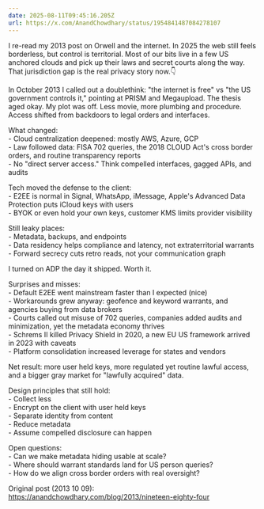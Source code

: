 ```yaml
---
date: 2025-08-11T09:45:16.205Z
url: https://x.com/AnandChowdhary/status/1954841487084278107
---
```


I re-read my 2013 post on Orwell and the internet. In 2025 the web still feels borderless, but control is territorial. Most of our bits live in a few US anchored clouds and pick up their laws and secret courts along the way. That jurisdiction gap is the real privacy story now.👇  
  
In October 2013 I called out a doublethink: "the internet is free" vs "the US government controls it," pointing at PRISM and Megaupload. The thesis aged okay. My plot was off. Less movie, more plumbing and procedure. Access shifted from backdoors to legal orders and interfaces.  
  
What changed:  
\- Cloud centralization deepened: mostly AWS, Azure, GCP  
\- Law followed data: FISA 702 queries, the 2018 CLOUD Act's cross border orders, and routine transparency reports  
\- No "direct server access." Think compelled interfaces, gagged APIs, and audits  
  
Tech moved the defense to the client:  
\- E2EE is normal in Signal, WhatsApp, iMessage, Apple's Advanced Data Protection puts iCloud keys with users  
\- BYOK or even hold your own keys, customer KMS limits provider visibility  
  
Still leaky places:  
\- Metadata, backups, and endpoints  
\- Data residency helps compliance and latency, not extraterritorial warrants  
\- Forward secrecy cuts retro reads, not your communication graph  
  
I turned on ADP the day it shipped. Worth it.  
  
Surprises and misses:  
\- Default E2EE went mainstream faster than I expected (nice)  
\- Workarounds grew anyway: geofence and keyword warrants, and agencies buying from data brokers  
\- Courts called out misuse of 702 queries, companies added audits and minimization, yet the metadata economy thrives  
\- Schrems II killed Privacy Shield in 2020, a new EU US framework arrived in 2023 with caveats  
\- Platform consolidation increased leverage for states and vendors  
  
Net result: more user held keys, more regulated yet routine lawful access, and a bigger gray market for "lawfully acquired" data.  
  
Design principles that still hold:  
\- Collect less  
\- Encrypt on the client with user held keys  
\- Separate identity from content  
\- Reduce metadata  
\- Assume compelled disclosure can happen  
  
Open questions:  
\- Can we make metadata hiding usable at scale?  
\- Where should warrant standards land for US person queries?  
\- How do we align cross border orders with real oversight?  
  
Original post (2013 10 09): <https://anandchowdhary.com/blog/2013/nineteen-eighty-four>